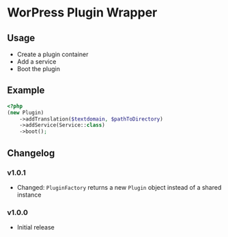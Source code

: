 # WorPress Plugin Wrapper

## Usage

* Create a plugin container
* Add a service
* Boot the plugin

## Example
```php
<?php
(new Plugin)
    ->addTranslation($textdomain, $pathToDirectory)
    ->addService(Service::class)
    ->boot();
```

## Changelog

### v1.0.1

* Changed: `PluginFactory` returns a new `Plugin` object instead of a shared instance

### v1.0.0

* Initial release